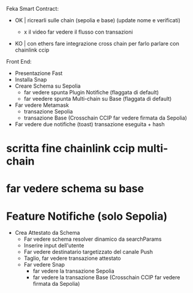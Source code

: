Feka
Smart Contract:
- OK | ricrearli sulle chain (sepolia e base) (update nome e verificati)
  - x il video far vedere il flusso con transazioni

- KO | con ethers fare integrazione cross chain per farlo parlare con chainlink ccip


Front End:
  - Presentazione Fast
  - Installa Snap
  - Creare Schema su Sepolia
    - far vedere spunta Plugin Notifiche (flaggata di default)
    - far veedere spunta Multi-chain su Base (flaggata di default)
  - Far vedere Metamask
    - transazione Sepolia
    - transazione Base (Crosschain CCIP far vedere firmata da Sepolia)
  - Far vedere due notifiche (toast) transazione eseguita + hash
  
  # scritta fine chainlink ccip multi-chain
  # far vedere schema su base

  # Feature Notifiche (solo Sepolia)
  - Crea Attestato da Schema
    - Far vedere schema resolver dinamico da searchParams
    - Inserire input dell'utente 
    - Far vedere destinatario targetizzato del canale Push
    - Taglio, far vedere transazione attestato
    - Far vedere Snap
      - far vedere la transazione Sepolia
      - far vedere la transazione Base (Crosschain CCIP far vedere firmata da Sepolia)